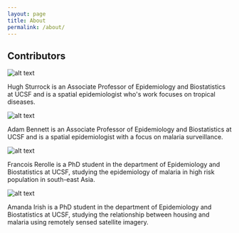 ```yaml
---
layout: page
title: About
permalink: /about/
---
```


## Contributors

![alt text](https://www.dropbox.com/s/3ra4lwmnxdmjhux/IMG_9905_small.png?dl=1 "Hugh Sturrock")

Hugh Sturrock is an Associate Professor of Epidemiology and Biostatistics at UCSF and is a spatial epidemiologist who's work focuses on tropical diseases.

![alt text](https://www.dropbox.com/s/2rsws938b48n9zr/adam_small.jpg?dl=1 "Adam Bennett")

Adam Bennett is an Associate Professor of Epidemiology and Biostatistics at UCSF and is a spatial epidemiologist with a focus on malaria surveillance.

![alt text](https://www.dropbox.com/s/5eec4jbnf51x347/francois.jpg?dl=1 "Francois Rerolle")

Francois Rerolle is a PhD student in the department of Epidemiology and Biostatistics at UCSF, studying the epidemiology of malaria in high risk population in south-east Asia.

![alt text](https://www.dropbox.com/s/xiwr4ijuxb0h3to/Amanda_Irish.jpg?dl=1 "Amanda Irish")

Amanda Irish is a PhD student in the department of Epidemiology and Biostatistics at UCSF, studying the relationship between housing and malaria using remotely sensed satellite imagery. 